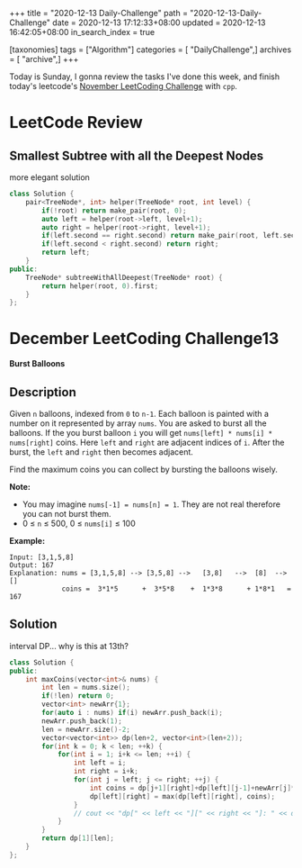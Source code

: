 +++
title = "2020-12-13 Daily-Challenge"
path = "2020-12-13-Daily-Challenge"
date = 2020-12-13 17:12:33+08:00
updated = 2020-12-13 16:42:05+08:00
in_search_index = true

[taxonomies]
tags = ["Algorithm"]
categories = [ "DailyChallenge",]
archives = [ "archive",]
+++

Today is Sunday, I gonna review the tasks I've done this week, and finish today's leetcode's [November LeetCoding Challenge](https://leetcode.com/explore/challenge/card/december-leetcoding-challenge/570/week-2-december-8th-december-14th/3564/) with `cpp`.

<!-- more -->

# LeetCode Review

## Smallest Subtree with all the Deepest Nodes

more elegant solution

``` cpp
class Solution {
    pair<TreeNode*, int> helper(TreeNode* root, int level) {
        if(!root) return make_pair(root, 0);
        auto left = helper(root->left, level+1);
        auto right = helper(root->right, level+1);
        if(left.second == right.second) return make_pair(root, left.second ? left.second : level);
        if(left.second < right.second) return right;
        return left;
    }
public:
    TreeNode* subtreeWithAllDeepest(TreeNode* root) {
        return helper(root, 0).first;
    }
};
```

# December LeetCoding Challenge13

**Burst Balloons**

## Description

Given `n` balloons, indexed from `0` to `n-1`. Each balloon is painted with a number on it represented by array `nums`. You are asked to burst all the balloons. If the you burst balloon `i` you will get `nums[left] * nums[i] * nums[right]` coins. Here `left` and `right` are adjacent indices of `i`. After the burst, the `left` and `right` then becomes adjacent.

Find the maximum coins you can collect by bursting the balloons wisely.

**Note:**

- You may imagine `nums[-1] = nums[n] = 1`. They are not real therefore you can not burst them.
- 0 ≤ `n` ≤ 500, 0 ≤ `nums[i]` ≤ 100

**Example:**

```
Input: [3,1,5,8]
Output: 167 
Explanation: nums = [3,1,5,8] --> [3,5,8] -->   [3,8]   -->  [8]  --> []
             coins =  3*1*5      +  3*5*8    +  1*3*8      + 1*8*1   = 167
```

## Solution

interval DP... why is this at 13th?

``` cpp
class Solution {
public:
    int maxCoins(vector<int>& nums) {
        int len = nums.size();
        if(!len) return 0;
        vector<int> newArr{1};
        for(auto i : nums) if(i) newArr.push_back(i);
        newArr.push_back(1);
        len = newArr.size()-2;
        vector<vector<int>> dp(len+2, vector<int>(len+2));
        for(int k = 0; k < len; ++k) {
            for(int i = 1; i+k <= len; ++i) {
                int left = i;
                int right = i+k;
                for(int j = left; j <= right; ++j) {
                    int coins = dp[j+1][right]+dp[left][j-1]+newArr[j]*newArr[left-1]*newArr[right+1];
                    dp[left][right] = max(dp[left][right], coins);
                }
                // cout << "dp[" << left << "][" << right << "]: " << dp[left][right] << endl;
            }
        }
        return dp[1][len];
    }
};
```
